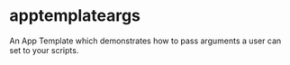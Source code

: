 # apptemplateargs
An App Template which demonstrates how to pass arguments a user can set to your scripts.
